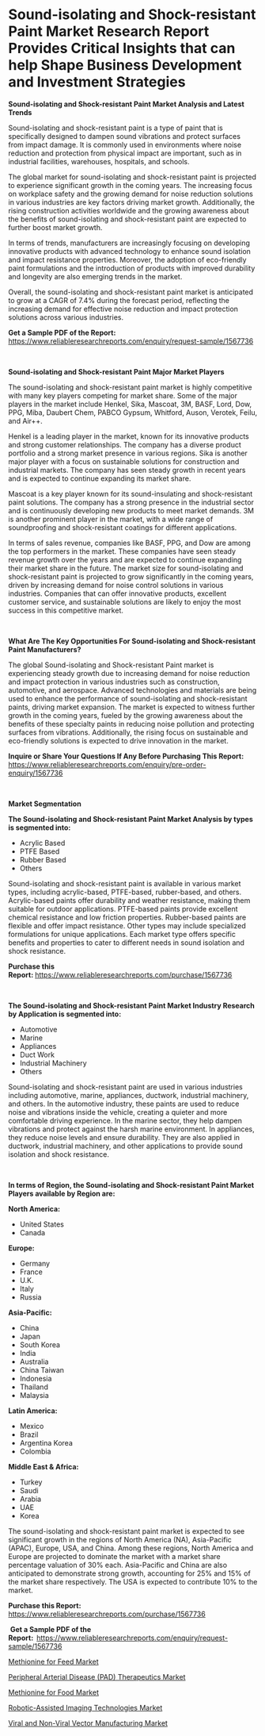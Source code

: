 <p><h1>Sound-isolating and Shock-resistant Paint Market Research Report Provides Critical Insights that can help Shape Business Development and Investment Strategies</h1></p><p><strong>Sound-isolating and Shock-resistant Paint Market Analysis and Latest Trends</strong></p>
<p><p>Sound-isolating and shock-resistant paint is a type of paint that is specifically designed to dampen sound vibrations and protect surfaces from impact damage. It is commonly used in environments where noise reduction and protection from physical impact are important, such as in industrial facilities, warehouses, hospitals, and schools.</p><p>The global market for sound-isolating and shock-resistant paint is projected to experience significant growth in the coming years. The increasing focus on workplace safety and the growing demand for noise reduction solutions in various industries are key factors driving market growth. Additionally, the rising construction activities worldwide and the growing awareness about the benefits of sound-isolating and shock-resistant paint are expected to further boost market growth.</p><p>In terms of trends, manufacturers are increasingly focusing on developing innovative products with advanced technology to enhance sound isolation and impact resistance properties. Moreover, the adoption of eco-friendly paint formulations and the introduction of products with improved durability and longevity are also emerging trends in the market.</p><p>Overall, the sound-isolating and shock-resistant paint market is anticipated to grow at a CAGR of 7.4% during the forecast period, reflecting the increasing demand for effective noise reduction and impact protection solutions across various industries.</p></p>
<p><strong>Get a Sample PDF of the Report:&nbsp;</strong> <a href="https://www.reliableresearchreports.com/enquiry/request-sample/1567736">https://www.reliableresearchreports.com/enquiry/request-sample/1567736</a></p>
<p>&nbsp;</p>
<p><strong>Sound-isolating and Shock-resistant Paint Major Market Players</strong></p>
<p><p>The sound-isolating and shock-resistant paint market is highly competitive with many key players competing for market share. Some of the major players in the market include Henkel, Sika, Mascoat, 3M, BASF, Lord, Dow, PPG, Miba, Daubert Chem, PABCO Gypsum, Whitford, Auson, Verotek, Feilu, and Air++.</p><p>Henkel is a leading player in the market, known for its innovative products and strong customer relationships. The company has a diverse product portfolio and a strong market presence in various regions. Sika is another major player with a focus on sustainable solutions for construction and industrial markets. The company has seen steady growth in recent years and is expected to continue expanding its market share.</p><p>Mascoat is a key player known for its sound-insulating and shock-resistant paint solutions. The company has a strong presence in the industrial sector and is continuously developing new products to meet market demands. 3M is another prominent player in the market, with a wide range of soundproofing and shock-resistant coatings for different applications.</p><p>In terms of sales revenue, companies like BASF, PPG, and Dow are among the top performers in the market. These companies have seen steady revenue growth over the years and are expected to continue expanding their market share in the future. The market size for sound-isolating and shock-resistant paint is projected to grow significantly in the coming years, driven by increasing demand for noise control solutions in various industries. Companies that can offer innovative products, excellent customer service, and sustainable solutions are likely to enjoy the most success in this competitive market.</p></p>
<p>&nbsp;</p>
<p><strong>What Are The Key Opportunities For Sound-isolating and Shock-resistant Paint Manufacturers?</strong></p>
<p><p>The global Sound-isolating and Shock-resistant Paint market is experiencing steady growth due to increasing demand for noise reduction and impact protection in various industries such as construction, automotive, and aerospace. Advanced technologies and materials are being used to enhance the performance of sound-isolating and shock-resistant paints, driving market expansion. The market is expected to witness further growth in the coming years, fueled by the growing awareness about the benefits of these specialty paints in reducing noise pollution and protecting surfaces from vibrations. Additionally, the rising focus on sustainable and eco-friendly solutions is expected to drive innovation in the market.</p></p>
<p><strong>Inquire or Share Your Questions If Any Before Purchasing This Report:</strong> <a href="https://www.reliableresearchreports.com/enquiry/pre-order-enquiry/1567736">https://www.reliableresearchreports.com/enquiry/pre-order-enquiry/1567736</a></p>
<p>&nbsp;</p>
<p><strong>Market Segmentation</strong></p>
<p><strong>The Sound-isolating and Shock-resistant Paint Market Analysis by types is segmented into:</strong></p>
<p><ul><li>Acrylic Based</li><li>PTFE Based</li><li>Rubber Based</li><li>Others</li></ul></p>
<p><p>Sound-isolating and shock-resistant paint is available in various market types, including acrylic-based, PTFE-based, rubber-based, and others. Acrylic-based paints offer durability and weather resistance, making them suitable for outdoor applications. PTFE-based paints provide excellent chemical resistance and low friction properties. Rubber-based paints are flexible and offer impact resistance. Other types may include specialized formulations for unique applications. Each market type offers specific benefits and properties to cater to different needs in sound isolation and shock resistance.</p></p>
<p><strong>Purchase this Report:&nbsp;</strong><a href="https://www.reliableresearchreports.com/purchase/1567736">https://www.reliableresearchreports.com/purchase/1567736</a></p>
<p>&nbsp;</p>
<p><strong>The Sound-isolating and Shock-resistant Paint Market Industry Research by Application is segmented into:</strong></p>
<p><ul><li>Automotive</li><li>Marine</li><li>Appliances</li><li>Duct Work</li><li>Industrial Machinery</li><li>Others</li></ul></p>
<p><p>Sound-isolating and shock-resistant paint are used in various industries including automotive, marine, appliances, ductwork, industrial machinery, and others. In the automotive industry, these paints are used to reduce noise and vibrations inside the vehicle, creating a quieter and more comfortable driving experience. In the marine sector, they help dampen vibrations and protect against the harsh marine environment. In appliances, they reduce noise levels and ensure durability. They are also applied in ductwork, industrial machinery, and other applications to provide sound isolation and shock resistance.</p></p>
<p>&nbsp;</p>
<p><strong>In terms of Region, the Sound-isolating and Shock-resistant Paint Market Players available by Region are:</strong></p>
<p>
    <p> <strong> North America: </strong>
        <ul>
            <li>United States</li>
            <li>Canada</li>
        </ul>
        </p> 
    <p> <strong> Europe: </strong>
        <ul>
            <li>Germany</li>
            <li>France</li>
            <li>U.K.</li>
            <li>Italy</li>
            <li>Russia</li>
        </ul>
        </p> 
    <p> <strong> Asia-Pacific: </strong>
        <ul>
            <li>China</li>
            <li>Japan</li>
            <li>South Korea</li>
            <li>India</li>
            <li>Australia</li>
            <li>China Taiwan</li>
            <li>Indonesia</li>
            <li>Thailand</li>
            <li>Malaysia</li>
        </ul>
        </p> 
    <p> <strong> Latin America: </strong>
        <ul>
            <li>Mexico</li>
            <li>Brazil</li>
            <li>Argentina Korea</li>
            <li>Colombia</li>
        </ul>
        </p> 
    <p> <strong> Middle East & Africa: </strong>
        <ul>
            <li>Turkey</li>
            <li>Saudi</li>
            <li>Arabia</li>
            <li>UAE</li>
            <li>Korea</li>
        </ul>
    </p>
    </p>
<p><p>The sound-isolating and shock-resistant paint market is expected to see significant growth in the regions of North America (NA), Asia-Pacific (APAC), Europe, USA, and China. Among these regions, North America and Europe are projected to dominate the market with a market share percentage valuation of 30% each. Asia-Pacific and China are also anticipated to demonstrate strong growth, accounting for 25% and 15% of the market share respectively. The USA is expected to contribute 10% to the market.</p></p>
<p><strong>Purchase this Report: </strong><a href="https://www.reliableresearchreports.com/purchase/1567736">https://www.reliableresearchreports.com/purchase/1567736</a></p>
<p>&nbsp;<strong>Get a Sample PDF of the Report:&nbsp;&nbsp;</strong><a href="https://www.reliableresearchreports.com/enquiry/request-sample/1567736">https://www.reliableresearchreports.com/enquiry/request-sample/1567736</a></p>
<p><strong></strong></p>
<p><p><a href="https://github.com/nicoletavirag/Market-Research-Report-List-1/blob/main/methionine-for-feed-market.md">Methionine for Feed Market</a></p><p><a href="https://medium.com/@darrensipes2023/peripheral-arterial-disease-pad-therapeutics-market-analysis-and-sze-forecasted-for-period-from-863b0e491547">Peripheral Arterial Disease (PAD) Therapeutics Market</a></p><p><a href="https://github.com/redneck06/Market-Research-Report-List-1/blob/main/methionine-for-food-market.md">Methionine for Food Market</a></p><p><a href="https://medium.com/@jerrodhilll68/robotic-assisted-imaging-technologies-market-exploring-market-share-market-trends-and-future-1815e88093bb">Robotic-Assisted Imaging Technologies Market</a></p><p><a href="https://medium.com/@jerrodhilll68/viral-and-non-viral-vector-manufacturing-market-exploring-market-share-market-trends-and-future-9822f52d52e4">Viral and Non-Viral Vector Manufacturing Market</a></p></p>